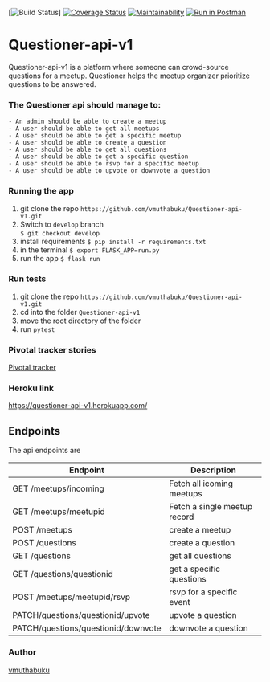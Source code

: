 [![Build Status](https://travis-ci.com/vmuthabuku/Questioner-api-v1.svg?branch=develop)]
[![Coverage Status](https://coveralls.io/repos/github/vmuthabuku/Questioner-api-v1/badge.svg?branch=develop)](https://coveralls.io/github/vmuthabuku/Questioner-api-v1?branch=ch-addition-of-coveralls-163084088)
[![Maintainability](https://api.codeclimate.com/v1/badges/aa526901c2bdce291ab8/maintainability)](https://codeclimate.com/github/vmuthabuku/Questioner-api-v1/maintainability)
[![Run in Postman](https://run.pstmn.io/button.svg)](https://app.getpostman.com/run-collection/15026be3425422d57a74)

# Questioner-api-v1
Questioner-api-v1 is a platform where someone can crowd-source questions for a meetup. Questioner helps the meetup organizer prioritize questions to be answered.

### The Questioner api should manage to:

    - An admin should be able to create a meetup
    - A user should be able to get all meetups
    - A user should be able to get a specific meetup
    - A user should be able to create a question
    - A user should be able to get all questions
    - A user should be able to get a specific question
    - A user should be able to rsvp for a specific meetup
    - A user should be able to upvote or downvote a question


### Running the app
1. git clone the repo `https://github.com/vmuthabuku/Questioner-api-v1.git`
2. Switch to `develop` branch \
`$ git checkout develop`
3. install requirements
`$ pip install -r requirements.txt`
4. in the terminal 
`$ export FLASK_APP=run.py`
5. run the app
`$ flask run`

### Run tests

1. git clone the repo `https://github.com/vmuthabuku/Questioner-api-v1.git`
2. cd into the folder `Questioner-api-v1`
3. move the root directory of the folder 
4. run `pytest`

### Pivotal tracker stories 
[Pivotal tracker](https://www.pivotaltracker.com/n/projects/2235282)

### Heroku link

 https://questioner-api-v1.herokuapp.com/

## Endpoints

The api endpoints are

| Endpoint | Description |
| --- | --- |
| GET /meetups/incoming | Fetch all icoming meetups |
| GET /meetups/meetupid | Fetch a single meetup record |
| POST /meetups | create a meetup |
| POST /questions | create a question |
| GET /questions | get all questions |
| GET /questions/questionid | get a specific questions |
| POST /meetups/meetupid/rsvp | rsvp for a specific event |
| PATCH/questions/questionid/upvote | upvote a question |
| PATCH/questions/questionid/downvote | downvote a question |

### Author
[vmuthabuku](vthamara96@gmail.com)
